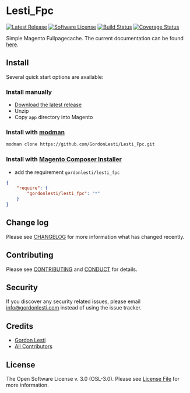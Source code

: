 # Lesti_Fpc

[![Latest Release][ico-version]][link-release]
[![Software License][ico-license]](LICENSE.md)
[![Build Status][ico-travis]][link-travis]
[![Coverage Status][ico-coverall]][link-coveralls]

Simple Magento Fullpagecache. The current documentation can be found
[here](https://gordonlesti.com/lesti-fpc-documentationversion-1-4-5/).

## Install

Several quick start options are available:
### Install manually
  * [Download the latest release](https://github.com/GordonLesti/Lesti_Fpc/releases/latest)
  * Unzip
  * Copy `app` directory into Magento

### Install with [modman](https://github.com/colinmollenhour/modman)

```bash
modman clone https://github.com/GordonLesti/Lesti_Fpc.git
```

### Install with [Magento Composer Installer](https://github.com/Cotya/magento-composer-installer)
  * add the requirement `gordonlesti/lesti_fpc`
```json
{
    "require": {
        "gordonlesti/lesti_fpc": "*"
    }
}
```

## Change log

Please see [CHANGELOG](CHANGELOG.md) for more information what has changed recently.

## Contributing

Please see [CONTRIBUTING](CONTRIBUTING.md) and [CONDUCT](CONDUCT.md) for details.

## Security

If you discover any security related issues, please email info@gordonlesti.com instead of using the issue tracker.

## Credits

- [Gordon Lesti][link-author]
- [All Contributors][link-contributors]

## License

The Open Software License v. 3.0 (OSL-3.0). Please see [License File](LICENSE.md) for more information.

[ico-version]: https://img.shields.io/github/release/GordonLesti/Lesti_Fpc.svg?style=flat-square
[ico-license]: https://img.shields.io/badge/license-OSL--3.0-brightgreen.svg?style=flat-square
[ico-travis]: https://img.shields.io/travis/GordonLesti/Lesti_Fpc/master.svg?style=flat-square
[ico-coverall]: https://img.shields.io/coveralls/GordonLesti/Lesti_Fpc/master.svg?style=flat-square

[link-release]: https://github.com/GordonLesti/Lesti_Fpc/releases/latest
[link-travis]: https://travis-ci.org/GordonLesti/Lesti_Fpc
[link-coveralls]: https://coveralls.io/r/GordonLesti/Lesti_Fpc
[link-author]: https://gordonlesti.com/
[link-contributors]: ../../contributors
